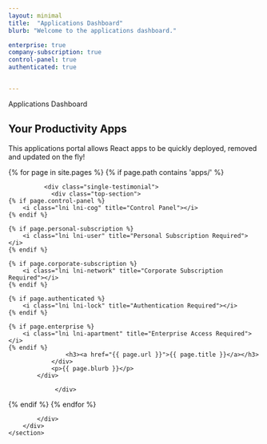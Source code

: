 ```yaml
---
layout: minimal
title:  "Applications Dashboard"
blurb: "Welcome to the applications dashboard."

enterprise: true
company-subscription: true
control-panel: true
authenticated: true


---
```


<section id="testimonials" class="section testimonials style2">
        <div class="container">
            <div class="row">
                <div class="col-12">
                    <div class="section-title style2">
                        <span class="wow fadeInDown" data-wow-delay=".2s" style="visibility: visible; animation-delay: 0.2s; animation-name: fadeInDown;">Applications Dashboard</span>
                        <h2 class="wow fadeInUp" data-wow-delay=".4s" style="visibility: visible; animation-delay: 0.4s; animation-name: fadeInUp;">Your Productivity Apps </h2>
                        <p class="wow fadeInUp" data-wow-delay=".6s" style="visibility: visible; animation-delay: 0.6s; animation-name: fadeInUp;">This applications portal allows React apps to be quickly deployed, removed and updated on the fly!</p>
                    </div>
                </div>
            </div>
            <div class="row">
                
{% for page in site.pages %}
  {% if page.path contains 'apps/' %}
  <div class="col-lg-4 col-md-6 col-12">
  
			  <div class="single-testimonial">
				<div class="top-section">
    {% if page.control-panel %}
        <i class="lni lni-cog" title="Control Panel"></i>
    {% endif %}
    
    {% if page.personal-subscription %}
        <i class="lni lni-user" title="Personal Subscription Required"></i>
    {% endif %}
    
    {% if page.corporate-subscription %}
        <i class="lni lni-network" title="Corporate Subscription Required"></i>
    {% endif %}
    
    {% if page.authenticated %}
        <i class="lni lni-lock" title="Authentication Required"></i>
    {% endif %}

	{% if page.enterprise %}
        <i class="lni lni-apartment" title="Enterprise Access Required"></i>
    {% endif %}
					<h3><a href="{{ page.url }}">{{ page.title }}</a></h3>
				</div>
				<p>{{ page.blurb }}</p>
			</div>

				 </div>
  {% endif %}
{% endfor %}
               
                
            </div>
        </div>
    </section>




